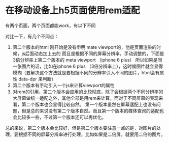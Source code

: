 # 在移动设备上h5页面使用rem适配
有两个页面，两个页面都能work，有以下不同

对比一下，有几个不同点：

1. 第二个版本的html 刚开始是没有申明 mate viewport的，他是页面渲染的时候，js后面动态加上去的
    而且是根据不同的屏幕分辨率，手动调整的，下面是3倍分辨率上第二个版本的 meta viewport （iphone 6 plus）
    所以如果是同一张图片的话，比如在iphone 6 plus （3倍分辨率上），这时候图片就会显得模糊（要解决这个方法就是要根据不同的分辨率引入不同的图片，html会有属性 data-dpr 来判断）
2. 第二个版本有手动引入一个js来计算viewport的属性
3. 对rem的引用，第二个版本会应用的比较彻底，除了会根据两个不同分辨率的大屏幕做统一适配之外，其他全部是用rem来计算，而对于不同屏幕的表现来看，第二个版本也会显得比较自然。
第一个版本虽然在屏幕适配上也没有问题，但是总的来说没有第二个版本自然。而且第一个版本的媒体查询的适配也会比较多一些，不过第一个版本还可以再优化。

总的来说，第二个版本会比较好，但是第二个版本要注意一点的是，对图片的处理，要根据不同的屏幕分辨率进行处理，比如如果是二倍屏，就要用二倍的图片。
